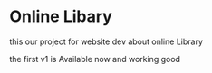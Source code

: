<h1>Online Libary</h1>

this our project for website dev about online Library 

the first v1 is Available now and working good
